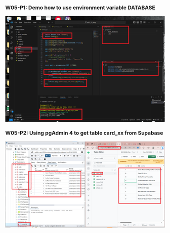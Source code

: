 ### W05-P1: Demo how to use environment variable DATABASE
![](w05-p1.png)

### W05-P2: Using pgAdmin 4 to get table card_xx from Supabase
 
![](w05-p2.png)